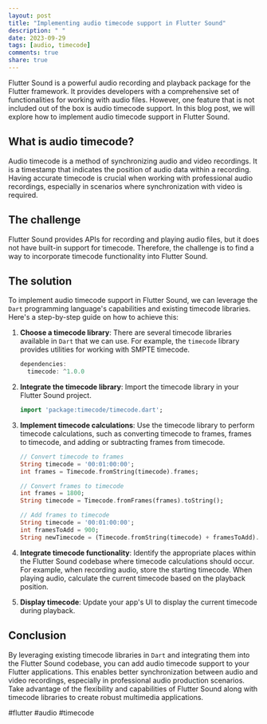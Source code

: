 ```yaml
---
layout: post
title: "Implementing audio timecode support in Flutter Sound"
description: " "
date: 2023-09-29
tags: [audio, timecode]
comments: true
share: true
---
```


Flutter Sound is a powerful audio recording and playback package for the Flutter framework. It provides developers with a comprehensive set of functionalities for working with audio files. However, one feature that is not included out of the box is audio timecode support. In this blog post, we will explore how to implement audio timecode support in Flutter Sound.

## What is audio timecode?

Audio timecode is a method of synchronizing audio and video recordings. It is a timestamp that indicates the position of audio data within a recording. Having accurate timecode is crucial when working with professional audio recordings, especially in scenarios where synchronization with video is required.

## The challenge

Flutter Sound provides APIs for recording and playing audio files, but it does not have built-in support for timecode. Therefore, the challenge is to find a way to incorporate timecode functionality into Flutter Sound.

## The solution

To implement audio timecode support in Flutter Sound, we can leverage the `Dart` programming language's capabilities and existing timecode libraries. Here's a step-by-step guide on how to achieve this:

1. **Choose a timecode library**: There are several timecode libraries available in `Dart` that we can use. For example, the `timecode` library provides utilities for working with SMPTE timecode.

   ```dart
   dependencies:
     timecode: ^1.0.0
   ```

2. **Integrate the timecode library**: Import the timecode library in your Flutter Sound project.

   ```dart
   import 'package:timecode/timecode.dart';
   ```

3. **Implement timecode calculations**: Use the timecode library to perform timecode calculations, such as converting timecode to frames, frames to timecode, and adding or subtracting frames from timecode.

   ```dart
   // Convert timecode to frames
   String timecode = '00:01:00:00';
   int frames = Timecode.fromString(timecode).frames;

   // Convert frames to timecode
   int frames = 1800;
   String timecode = Timecode.fromFrames(frames).toString();

   // Add frames to timecode
   String timecode = '00:01:00:00';
   int framesToAdd = 900;
   String newTimecode = (Timecode.fromString(timecode) + framesToAdd).toString();
   ```

4. **Integrate timecode functionality**: Identify the appropriate places within the Flutter Sound codebase where timecode calculations should occur. For example, when recording audio, store the starting timecode. When playing audio, calculate the current timecode based on the playback position.

5. **Display timecode**: Update your app's UI to display the current timecode during playback.

## Conclusion

By leveraging existing timecode libraries in `Dart` and integrating them into the Flutter Sound codebase, you can add audio timecode support to your Flutter applications. This enables better synchronization between audio and video recordings, especially in professional audio production scenarios. Take advantage of the flexibility and capabilities of Flutter Sound along with timecode libraries to create robust multimedia applications.

#flutter #audio #timecode